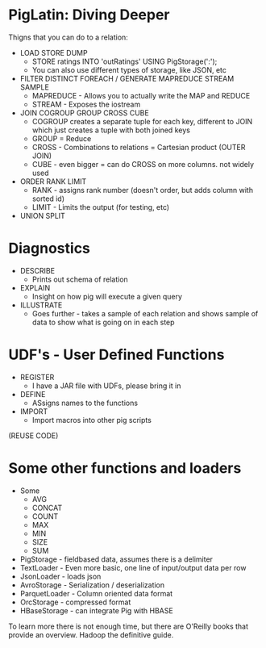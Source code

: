 
# PigLatin: Diving Deeper

Thigns that you can do to a relation:

* LOAD STORE DUMP
    - STORE ratings INTO 'outRatings' USING PigStorage(':');
    - You can also use different types of storage, like JSON, etc
* FILTER DISTINCT FOREACH / GENERATE MAPREDUCE STREAM SAMPLE
    - MAPREDUCE - Allows you to actually write the MAP and REDUCE
    - STREAM - Exposes the iostream 
* JOIN COGROUP GROUP CROSS CUBE
    - COGROUP creates a separate tuple for each key, different to JOIN which just creates a tuple with both joined keys
    - GROUP = Reduce
    - CROSS - Combinations to relations = Cartesian product (OUTER JOIN)
    - CUBE - even bigger = can do CROSS on more columns. not widely used
* ORDER RANK LIMIT
    - RANK - assigns rank number (doesn't order, but adds column with sorted id)
    - LIMIT - Limits the output (for testing, etc)
* UNION SPLIT

# Diagnostics

* DESCRIBE
    - Prints out schema of relation
* EXPLAIN
    - Insight on how pig will execute a given query
* ILLUSTRATE
    - Goes further - takes a sample of each relation and shows sample of data to show what is going on in each step

# UDF's - User Defined Functions

* REGISTER
    - I have a JAR file with UDFs, please bring it in
* DEFINE 
    - ASsigns names to the functions
* IMPORT
    - Import macros into other pig scripts

(REUSE CODE)

# Some other functions and loaders

* Some
    - AVG
    - CONCAT
    - COUNT
    - MAX
    - MIN
    - SIZE
    - SUM
* PigStorage - fieldbased data, assumes there is a delimiter
* TextLoader - Even more basic, one line of input/output data per row
* JsonLoader - loads json
* AvroStorage - Serialization / deserialization
* ParquetLoader - Column oriented data format
* OrcStorage - compressed format
* HBaseStorage - can integrate Pig with HBASE

To learn more there is not enough time, but there are O'Reilly books that provide an overview. Hadoop the definitive guide. 

 